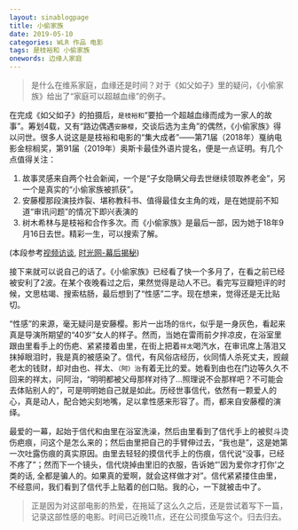 ```yaml
---
layout: sinablogpage
title: 小偷家族
date: 2019-05-10
categories: WLR 作品 电影
tags: 是枝裕和 小偷家族
onewords: 边缘人家庭
---
```

> 是什么在维系家庭，血缘还是时间？对于《如父如子》里的疑问，《小偷家族》给出了“家庭可以超越血缘”的例子。

在完成《如父如子》的拍摄后，`是枝裕和`“要拍一个超越血缘而成为一家人的故事”。筹划4载，又有“路边偶遇`安藤樱`，交谈后选为主角”的偶然，《小偷家族》得以问世。很多人说这是是枝裕和电影的“集大成者”——第71届（2018年）戛纳电影金棕榈奖，第91届（2019年）奥斯卡最佳外语片提名，便是一点证明。有几个点值得关注：

1. 故事灵感来自两个社会新闻，一个是“子女隐瞒父母去世继续领取养老金”，另一个是真实的“小偷家族被抓获”。
2. 安藤樱那段演技炸裂、堪称教科书、值得最佳女主角的戏，是在她提前不知道“审讯问题”的情况下即兴表演的
3. 树木希林与是枝裕和合作多次。而《小偷家族》是最后一部，因为她于18年9月16日去世。精彩一生，可以搜索了解。

 (本段参考[视频访谈](https://www.youtube.com/watch?v=V00V3K0KEAw), [时光网-幕后揭秘](http://movie.mtime.com/255470/behind_the_scene.html))

接下来就可以说自己的话了。《小偷家族》已经看了快一个多月了，在看之前已经被安利了2波。在某个夜晚看过之后，果然觉得是动人不已。看完写豆瓣短评的时候，文思枯竭、搜索枯肠，最后想到了“性感”二字。现在想来，觉得还是无比贴切。

“性感”的来源，毫无疑问是安藤樱。影片一出场的`信代`，似乎是一身灰色，看起来真是导演所期望的“40岁”女人的样子。然而，当她在雷雨前夕拌凉皮，在浴室里跟由里看手上的伤疤、紧紧搂着由里，在街上把着`祥太`喝汽水，在审讯席上落泪又抹掉眼泪时，我是真的被感染了。信代，有风俗店经历，伙同情人杀死丈夫，觊觎老太的钱财，却对由也、祥太、`（阿）治`有着无比的爱。她看到由也在门边等久久不回来的祥太，问阿治，“明明都被父母那样对待了…照理说不会那样吧？不可能会去体贴别人的”，可是明明她自己就是如此。历经世事信代，依然有一颗爱人的心，真是动人，配合她尖刻地嘴，足以拿性感来形容了。而，都来自安藤樱的演绎。

最爱的一幕，起始于信代和由里在浴室洗澡，然后由里看到了信代手上的被熨斗烫伤疤痕，问这个是怎么来的；然后由里把自己的手臂伸过去，“我也是”，这是她第一次吐露伤痕的真实原因。由里去轻轻的摸信代手上的伤痕，信代说“没事，已经不疼了”；然而下一个镜头，信代烧掉由里旧的衣服，告诉她“'因为爱你才打你'之类的话, 全都是骗人的。如果真的爱啊，就会这样做才对”。信代紧紧搂住由里，不经意间，我们看到了信代手上贴着的创口贴。我的心，一下就被击中了。

> 正是因为对这部电影的热爱，在拖延了这么久之后，还是尝试着写下一篇，记录这部性感的电影。时间已近晚11点，还在公司摸鱼写这个。归去归去。
